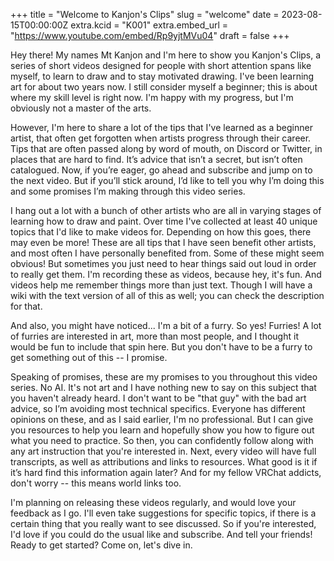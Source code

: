 +++
title = "Welcome to Kanjon's Clips"
slug = "welcome"
date = 2023-08-15T00:00:00Z
extra.kcid = "K001"
extra.embed_url = "https://www.youtube.com/embed/Rp9yjtMVu04"
draft = false
+++

Hey there! My names Mt Kanjon and I'm here to show you Kanjon's Clips, a series of short videos designed for people with short attention spans like myself, to learn to draw and to stay motivated drawing.
I've been learning art for about two years now. I still consider myself a beginner; this is about where my skill level is right now. I'm happy with my progress, but I'm obviously not a master of the arts.

However, I'm here to share a lot of the tips that I've learned as a beginner artist, that often get forgotten when artists progress through their career. Tips that are often passed along by word of mouth, on Discord or Twitter, in places that are hard to find. It’s advice that isn’t a secret, but isn’t often catalogued.
Now, if you’re eager, go ahead and subscribe and jump on to the next video. But if you’ll stick around, I’d like to tell you why I’m doing this and some promises I’m making through this video series.

I hang out a lot with a bunch of other artists who are all in varying stages of learning how to draw and paint. Over time I've collected at least 40 unique topics that I'd like to make videos for. Depending on how this goes, there may even be more!
These are all tips that I have seen benefit other artists, and most often I have personally benefited from. Some of these might seem obvious! But sometimes you just need to hear things said out loud in order to really get them.
I'm recording these as videos, because hey, it's fun. And videos help me remember things more than just text. Though I will have a wiki with the text version of all of this as well; you can check the description for that.

And also, you might have noticed... I'm a bit of a furry. So yes! Furries! A lot of furries are interested in art, more than most people, and I thought it would be fun to include that spin here. But you don't have to be a furry to get something out of this -- I promise.

Speaking of promises, these are my promises to you throughout this video series.
No AI. It's not art and I have nothing new to say on this subject that you haven't already heard.
I don't want to be "that guy" with the bad art advice, so I’m avoiding most technical specifics. Everyone has different opinions on these, and as I said earlier, I'm no professional. But I can give you resources to help you learn and hopefully show you how to figure out what you need to practice. So then, you can confidently follow along with any art instruction that you're interested in.
Next, every video will have full transcripts, as well as attributions and links to resources. What good is it if it’s hard find this information again later? And for my fellow VRChat addicts, don't worry -- this means world links too.

I'm planning on releasing these videos regularly, and would love your feedback as I go. I'll even take suggestions for specific topics, if there is a certain thing that you really want to see discussed.
So if you're interested, I'd love if you could do the usual like and subscribe. And tell your friends! Ready to get started? Come on, let's dive in.

